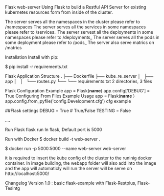 Flask web-server
Using Flask to build a Restful API Server for existing kubernetes resources form from inside of the cluster.

The server serves all the namespaces in the cluster please refer to /namespaces 
The server serves all the services in some namespaces please refer to /services_<namespace>
The server servest all the deployments in some namespaces please refer to /deployments_<namespace>
The server serves all the pods in some deployment please refer to /pods_<deployment>
The server also serve matrics on /matrics

Installation
Install with pip:

$ pip install -r requirements.txt

Flask Application Structure
.
├── Dockerfile
├── kube_re_server
│   ├── app
│   │   └── routes.py
└── └── requirements.txt
2 directories, 3 files

Flask Configuration
Example
app = Flask(__name__)
app.config['DEBUG'] = True
Configuring From Files
Example Usage
app = Flask(__name__ )
app.config.from_pyfile('config.Development.cfg')
cfg example

##Flask settings
DEBUG = True  # True/False
TESTING = False

....

Run Flask
flask run 
In flask, Default port is 5000

Run with Docker
$ docker build -t web-server .

$ docker run -p 5000:5000 --name web-server web-server 

it is required to insert the kube config of the cluster to the runinig docker container.
In image building, the webapp folder will also add into the image and the app will automaticly will run
the server will be serve on http://localhost:5000/

Changelog
Version 1.0 : basic flask-example with Flask-Restplus, Flask-Tesintg